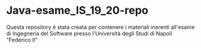 # Java-esame_IS_19_20-repo

Questa repository è stata creata per contenere i materiali inerenti all'esame di Ingegneria del Software presso l'Università degli Studi di Napoli "Federico II"
